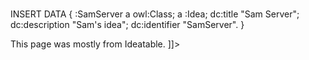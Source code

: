 <document> <sam name="header.md"/>
<sam type="sparql" name="encserver.sparql">
<sam name="idea.prefix"/>	
INSERT DATA {
:SamServer a owl:Class; a :Idea;
	 dc:title "Sam Server";
	 dc:description "Sam's idea";
	 dc:identifier "SamServer".
}
</sam>
<![CDATA[
<div class="content SamServer">
This page was mostly from Ideatable.
</div>
]]><sam name="fulltable.md"/>
</document>
